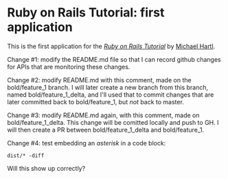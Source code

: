# Ruby on Rails Tutorial: first application

This is the first application for the [*Ruby on Rails Tutorial*](http://railstutorial.org/) by [Michael Hartl](http://michaelhartl.com/).

Change #1: modify the README.md file so that I can record github changes for APIs that are monitoring these changes.

Change #2: modify README.md with this comment, made on the bold/feature_1 branch.  I will later create a new branch from this branch, named bold/feature_1_delta, and I'll used that to commit changes that are later committed back to bold/feature_1, but *not* back to master.

Change #3: modify README.md again, with this comment, made on bold/feature_1_delta.  This change will be comitted locally and push to GH.  I will then create a PR between bold/feature_1_delta and bold/feature_1.

Change #4: test embedding an *asterisk* in a code block:

```
dist/* -diff
```

 Will this show up correctly?

